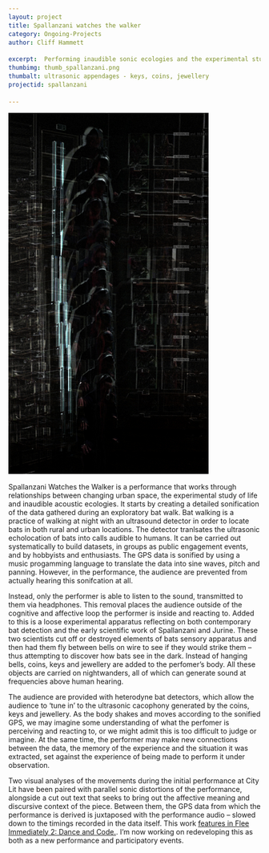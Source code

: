 ```yaml
---
layout: project
title: Spallanzani watches the walker
category: Ongoing-Projects
author: Cliff Hammett

excerpt:  Performing inaudible sonic ecologies and the experimental study of life
thumbimg: thumb_spallanzani.png
thumbalt: ultrasonic appendages - keys, coins, jewellery
projectid: spallanzani

---
```

![A visual analysis of the initial performance](/resources/img/project_spallanzani1.jpg)

Spallanzani Watches the Walker is a performance that works through relationships between changing urban space, the experimental study of life and inaudible acoustic ecologies. It starts by creating a detailed sonification of the data gathered during an exploratory bat walk. Bat walking is a practice of walking at night with an ultrasound detector in order to locate bats in both rural and urban locations. The detector tranlsates the ultrasonic echolocation of bats into calls audible to humans. It can be carried out systematically to build datasets, in groups as public engagement events, and by hobbyists and enthusiasts. The GPS data is sonified by using a music progamming language to translate the data into sine waves, pitch and panning. However, in the performance, the audience are prevented from actually hearing this sonifcation at all.

Instead, only the performer is able to listen to the sound, transmitted to them via headphones. This removal places the audience outside of the cognitive and affective loop the performer is inside and reacting to. Added to this is a loose experimental apparatus reflecting on both contemporary bat detection and the early scientific work of Spallanzani and Jurine. These two scientists cut off or destroyed elements of bats sensory apparatus and then had them fly between bells on wire to see if they would strike them – thus attempting to discover how bats see in the dark. Instead of hanging bells, coins, keys and jewellery are added to the perfomer’s body. All these objects are carried on nightwanders, all of which can generate sound at frequencies above human hearing. 

The audience are provided with heterodyne bat detectors, which allow the audience to ‘tune in’ to the ultrasonic cacophony generated by the coins, keys and jewellery. As the body shakes and moves according to the sonified GPS, we may imagine some understanding of what the perfomer is perceiving and reacting to, or we might admit this is too difficult to judge or imagine. At the same time, the performer may make new connections between the data, the memory of the experience and the situation it was extracted, set against the experience of being made to perform it under observation.

Two visual analyses of the movements during the initial performance at City Lit have been paired with parallel sonic distortions of the performance, alongside a cut out text that seeks to bring out the affective meaning and discursive context of the piece. Between them, the GPS data from which the performance is derived is juxtaposed with the performance audio – slowed down to the timings recorded in the data itself. This work [features in Flee Immediately 2: Dance and Code.](https://fleeimmediately.com/02-danceandcode/cliff/spalwatch/). I’m now working on redeveloping this as both as a new performance and participatory events.


